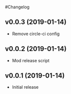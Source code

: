 #Changelog

## v0.0.3 (2019-01-14)
- Remove circle-ci config

## v0.0.2 (2019-01-14)
- Mod release script

## v0.0.1 (2019-01-14)
- Initial release
